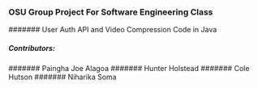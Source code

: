 ### OSU Group Project For Software Engineering Class

####### User Auth API and Video Compression Code in Java

##### Contributors:
####### Paingha Joe Alagoa
####### Hunter Holstead
####### Cole Hutson
####### Niharika Soma